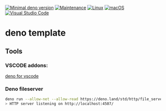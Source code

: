 [![Minimal deno version](https://img.shields.io/static/v1?label=deno&message=%3E=1.18.1&color)](https://deno.land/manual@v1.18.1/getting_started)
[![Maintenance](https://img.shields.io/badge/Maintained%3F-yes-green.svg)](https://GitHub.com/Naereen/StrapDown.js/graphs/commit-activity)
[![Linux](https://svgshare.com/i/Zhy.svg)](https://svgshare.com/i/Zhy.svg)
[![macOS](https://svgshare.com/i/ZjP.svg)](https://svgshare.com/i/ZjP.svg)
[![Visual Studio Code](https://img.shields.io/badge/--007ACC?logo=visual%20studio%20code&logoColor=ffffff)](https://code.visualstudio.com/)

# deno template

## Tools

### VSCODE addons:

[deno for vscode](https://marketplace.visualstudio.com/items?itemName=denoland.vscode-deno)

### Deno fileserver

```bash
deno run --allow-net --allow-read https://deno.land/std/http/file_server.ts
> HTTP server listening on http://localhost:4507/
```
